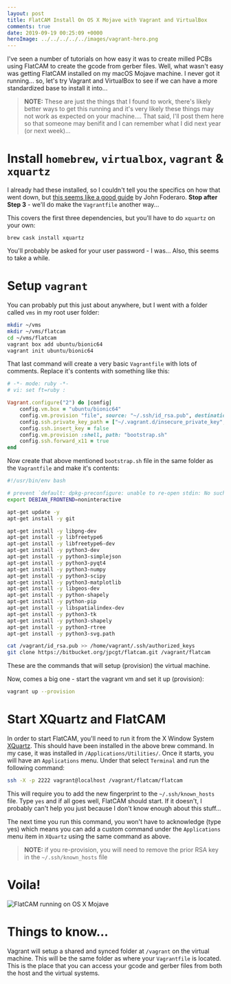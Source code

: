 ```yaml
---
layout: post
title: FlatCAM Install On OS X Mojave with Vagrant and VirtualBox
comments: true
date: 2019-09-19 00:25:09 +0000
heroImage: ../../../../../images/vagrant-hero.png
---
```


I've seen a number of tutorials on how easy it was to create milled PCBs using FlatCAM to create the gcode from gerber files. Well, what wasn't easy was getting FlatCAM installed on my macOS Mojave machine. I never got it running... so, let's try Vagrant and VirtualBox to see if we can have a more standardized base to install it into...

> **NOTE:** These are just the things that I found to work, there's likely better ways to get this running and it's very likely these things may not work as expected on your machine.... That said, I'll post them here so that someone may benifit and I can remember what I did next year (or next week)...

# Install `homebrew`, `virtualbox`, `vagrant` & `xquartz`

I already had these installed, so I couldn't tell you the specifics on how that went down, but [this seems like a good guide](https://medium.com/@JohnFoderaro/macos-sierra-vagrant-quick-start-guide-2b8b78913be3) by John Foderaro. **Stop after Step 3** - we'll do make the `Vagrantfile` another way...

This covers the first three dependencies, but you'll have to do `xquartz` on your own:

    brew cask install xquartz

You'll probably be asked for your user password - I was... Also, this seems to take a while.

# Setup `vagrant`

You can probably put this just about anywhere, but I went with a folder called `vms` in my root user folder:

```bash
mkdir ~/vms
mkdir ~/vms/flatcam
cd ~/vms/flatcam
vagrant box add ubuntu/bionic64
vagrant init ubuntu/bionic64
```

That last command will create a very basic `Vagrantfile` with lots of comments. Replace it's contents with something like this:

```ruby
# -*- mode: ruby -*-
# vi: set ft=ruby :

Vagrant.configure("2") do |config|
    config.vm.box = "ubuntu/bionic64"
    config.vm.provision "file", source: "~/.ssh/id_rsa.pub", destination: "~/.ssh/authorized_keys"
    config.ssh.private_key_path = ["~/.vagrant.d/insecure_private_key", "~/.ssh/id_rsa"]
    config.ssh.insert_key = false
    config.vm.provision :shell, path: "bootstrap.sh"
    config.ssh.forward_x11 = true
end
```

Now create that above mentioned `bootstrap.sh` file in the same folder as the `Vagrantfile` and make it's contents:

```bash
#!/usr/bin/env bash

# prevent `default: dpkg-preconfigure: unable to re-open stdin: No such file or directory` errors
export DEBIAN_FRONTEND=noninteractive

apt-get update -y
apt-get install -y git

apt-get install -y libpng-dev
apt-get install -y libfreetype6
apt-get install -y libfreetype6-dev
apt-get install -y python3-dev
apt-get install -y python3-simplejson
apt-get install -y python3-pyqt4
apt-get install -y python3-numpy
apt-get install -y python3-scipy
apt-get install -y python3-matplotlib
apt-get install -y libgeos-dev
apt-get install -y python-shapely
apt-get install -y python-pip
apt-get install -y libspatialindex-dev
apt-get install -y python3-tk
apt-get install -y python3-shapely
apt-get install -y python3-rtree
apt-get install -y python3-svg.path

cat /vagrant/id_rsa.pub >> /home/vagrant/.ssh/authorized_keys
git clone https://bitbucket.org/jpcgt/flatcam.git /vagrant/flatcam
```

These are the commands that will setup (provision) the virtual machine.

Now, comes a big one - start the vagrant vm and set it up (provision):

```bash
vagrant up --provision
```

# Start XQuartz and FlatCAM

In order to start FlatCAM, you'll need to run it from the X Window System [XQuartz](https://www.xquartz.org). This should have been installed in the above brew command. In my case, it was installed in `/Applications/Utilities/`. Once it starts, you will have an `Applications` menu. Under that select `Terminal` and run the following command:

```bash
ssh -X -p 2222 vagrant@localhost /vagrant/flatcam/flatcam
```

This will require you to add the new fingerprint to the `~/.ssh/known_hosts` file. Type `yes` and if all goes well, FlatCAM should start. If it doesn't, I probably can't help you just because I don't know enough about this stuff...

The next time you run this command, you won't have to acknowledge (type yes) which means you can add a custom command under the `Applications` menu item in `XQuartz` using the same command as above.

> **NOTE:** if you re-provision, you will need to remove the prior RSA key in the `~/.ssh/known_hosts` file

# Voila!

![FlatCAM running on OS X Mojave](https://s3.amazonaws.com/media.jaywiggins.com/images/flatcam_on_os_x.png 'FlatCAM running on OS X Mojave')

# Things to know...

Vagrant will setup a shared and synced folder at `/vagrant` on the virtual machine. This will be the same folder as where your `Vagrantfile` is located. This is the place that you can access your gcode and gerber files from both the host and the virtual systems.
